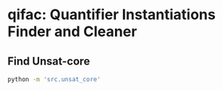# qifac: Quantifier Instantiations Finder and Cleaner

## Find Unsat-core
```bash
python -m 'src.unsat_core'
```